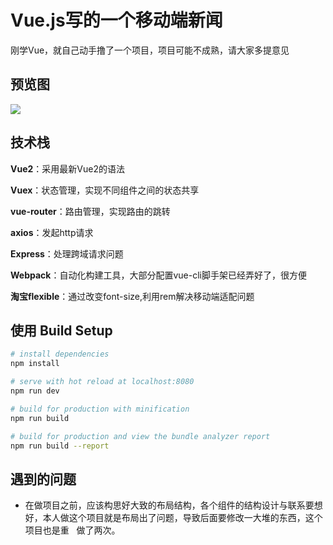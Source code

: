 # Vue.js写的一个移动端新闻
刚学Vue，就自己动手撸了一个项目，项目可能不成熟，请大家多提意见

## 预览图
![](http://opu73ixj7.bkt.clouddn.com/GIF.gif)

## 技术栈
**Vue2**：采用最新Vue2的语法

**Vuex**：状态管理，实现不同组件之间的状态共享

**vue-router**：路由管理，实现路由的跳转

**axios**：发起http请求

**Express**：处理跨域请求问题

**Webpack**：自动化构建工具，大部分配置vue-cli脚手架已经弄好了，很方便

**淘宝flexible**：通过改变font-size,利用rem解决移动端适配问题

## 使用 Build Setup

``` bash
# install dependencies
npm install

# serve with hot reload at localhost:8080
npm run dev

# build for production with minification
npm run build

# build for production and view the bundle analyzer report
npm run build --report
```
## 遇到的问题
* 在做项目之前，应该构思好大致的布局结构，各个组件的结构设计与联系要想好，本人做这个项目就是布局出了问题，导致后面要修改一大堆的东西，这个项目也是重   做了两次。

